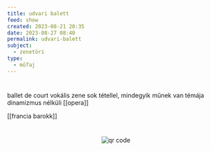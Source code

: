```yaml
---
title: udvari balett
feed: show
created: 2023-08-21 20:35
date: 2023-08-27 08:40
permalink: udvari-balett
subject:
  - zenetöri
type:
  - műfaj
---
```

#

ballet de court
vokális zene sok tétellel, mindegyik műnek van témája
dinamizmus nélküli [[opera]]

[[francia barokk]]



#
<p style="text-align: center;"><img src="https://chart.googleapis.com/chart?cht=qr&chl=https://notes.andrasdenes.com/udvari-balett&chs=180x180&choe=UTF-8&chld=L|2" alt="qr code"></p>

